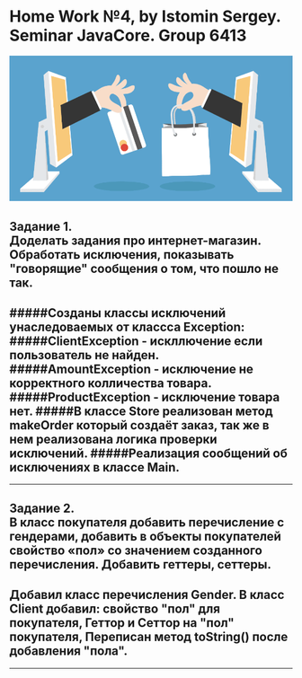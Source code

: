# Home Work №4, by Istomin Sergey. Seminar JavaCore. Group 6413
![JavaCore Home Work# 4. Internet Store.](https://github.com/Sistomin/JavaCoreHW4-InternetStore/blob/main/Image.PNG)

Задание 1.  
Доделать задания про интернет-магазин. Обработать исключения, показывать "говорящие" сообщения о том, что пошло не так.  
-------------------------------------------------------

#####Созданы классы исключений унаследоваемых от классса Exception:  
#####ClientException - искллючение если пользователь не найден.  
#####AmountException - исключение не корректного колличества товара.  
#####ProductException - исключение товара нет. 
#####В классе Store реализован метод makeOrder который создаёт заказ, так же в нем реализована логика проверки исключений.
#####Реализация сообщений об исключениях в классе Main.  
----------------------------------------------
-------------------------------------------------  
Задание 2.  
В класс покупателя добавить перечисление с гендерами, добавить в объекты покупателей свойство «пол» со значением созданного перечисления. Добавить геттеры, сеттеры.
----------------------------------------------------------------------

Добавил класс перечисления Gender.
В класс Client добавил: свойство "пол" для покупателя, Геттор и Сеттор на "пол" покупателя, Переписан метод toString() после добавления "пола".
-------------------------------------------
------------------------------------------
